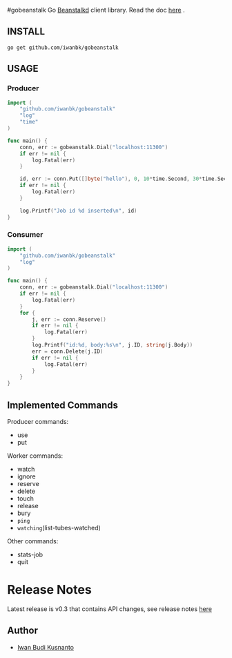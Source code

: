 #gobeanstalk
Go [Beanstalkd](http://kr.github.io/beanstalkd/) client library.
Read the doc [here](http://godoc.org/github.com/iwanbk/gobeanstalk) .

## INSTALL
	go get github.com/iwanbk/gobeanstalk


## USAGE

### Producer
```go
import (
	"github.com/iwanbk/gobeanstalk"
	"log"
	"time"
)

func main() {
	conn, err := gobeanstalk.Dial("localhost:11300")
	if err != nil {
		log.Fatal(err)
	}

	id, err := conn.Put([]byte("hello"), 0, 10*time.Second, 30*time.Second)
	if err != nil {
		log.Fatal(err)
	}

	log.Printf("Job id %d inserted\n", id)
}

```

### Consumer
```go
import (
	"github.com/iwanbk/gobeanstalk"
	"log"
)

func main() {
	conn, err := gobeanstalk.Dial("localhost:11300")
	if err != nil {
		log.Fatal(err)
	}
	for {
		j, err := conn.Reserve()
		if err != nil {
			log.Fatal(err)
		}
		log.Printf("id:%d, body:%s\n", j.ID, string(j.Body))
		err = conn.Delete(j.ID)
		if err != nil {
			log.Fatal(err)
		}
	}
}
```

## Implemented Commands

Producer commands:

* use
* put

Worker commands:

* watch
* ignore
* reserve
* delete
* touch
* release
* bury
* `ping`
* `watching`(list-tubes-watched)

Other commands:

* stats-job
* quit


# Release Notes
Latest release is v0.3 that contains API changes, see release notes [here](https://github.com/iwanbk/gobeanstalk/blob/master/ReleaseNotes.txt)

## Author

* [Iwan Budi Kusnanto](http://iwan.my.id)
